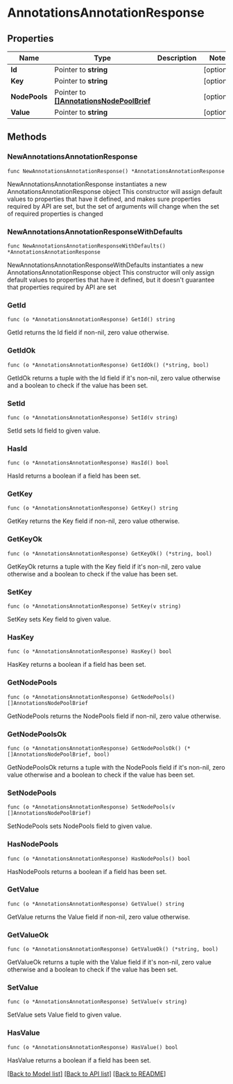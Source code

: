 # AnnotationsAnnotationResponse

## Properties

Name | Type | Description | Notes
------------ | ------------- | ------------- | -------------
**Id** | Pointer to **string** |  | [optional] 
**Key** | Pointer to **string** |  | [optional] 
**NodePools** | Pointer to [**[]AnnotationsNodePoolBrief**](AnnotationsNodePoolBrief.md) |  | [optional] 
**Value** | Pointer to **string** |  | [optional] 

## Methods

### NewAnnotationsAnnotationResponse

`func NewAnnotationsAnnotationResponse() *AnnotationsAnnotationResponse`

NewAnnotationsAnnotationResponse instantiates a new AnnotationsAnnotationResponse object
This constructor will assign default values to properties that have it defined,
and makes sure properties required by API are set, but the set of arguments
will change when the set of required properties is changed

### NewAnnotationsAnnotationResponseWithDefaults

`func NewAnnotationsAnnotationResponseWithDefaults() *AnnotationsAnnotationResponse`

NewAnnotationsAnnotationResponseWithDefaults instantiates a new AnnotationsAnnotationResponse object
This constructor will only assign default values to properties that have it defined,
but it doesn't guarantee that properties required by API are set

### GetId

`func (o *AnnotationsAnnotationResponse) GetId() string`

GetId returns the Id field if non-nil, zero value otherwise.

### GetIdOk

`func (o *AnnotationsAnnotationResponse) GetIdOk() (*string, bool)`

GetIdOk returns a tuple with the Id field if it's non-nil, zero value otherwise
and a boolean to check if the value has been set.

### SetId

`func (o *AnnotationsAnnotationResponse) SetId(v string)`

SetId sets Id field to given value.

### HasId

`func (o *AnnotationsAnnotationResponse) HasId() bool`

HasId returns a boolean if a field has been set.

### GetKey

`func (o *AnnotationsAnnotationResponse) GetKey() string`

GetKey returns the Key field if non-nil, zero value otherwise.

### GetKeyOk

`func (o *AnnotationsAnnotationResponse) GetKeyOk() (*string, bool)`

GetKeyOk returns a tuple with the Key field if it's non-nil, zero value otherwise
and a boolean to check if the value has been set.

### SetKey

`func (o *AnnotationsAnnotationResponse) SetKey(v string)`

SetKey sets Key field to given value.

### HasKey

`func (o *AnnotationsAnnotationResponse) HasKey() bool`

HasKey returns a boolean if a field has been set.

### GetNodePools

`func (o *AnnotationsAnnotationResponse) GetNodePools() []AnnotationsNodePoolBrief`

GetNodePools returns the NodePools field if non-nil, zero value otherwise.

### GetNodePoolsOk

`func (o *AnnotationsAnnotationResponse) GetNodePoolsOk() (*[]AnnotationsNodePoolBrief, bool)`

GetNodePoolsOk returns a tuple with the NodePools field if it's non-nil, zero value otherwise
and a boolean to check if the value has been set.

### SetNodePools

`func (o *AnnotationsAnnotationResponse) SetNodePools(v []AnnotationsNodePoolBrief)`

SetNodePools sets NodePools field to given value.

### HasNodePools

`func (o *AnnotationsAnnotationResponse) HasNodePools() bool`

HasNodePools returns a boolean if a field has been set.

### GetValue

`func (o *AnnotationsAnnotationResponse) GetValue() string`

GetValue returns the Value field if non-nil, zero value otherwise.

### GetValueOk

`func (o *AnnotationsAnnotationResponse) GetValueOk() (*string, bool)`

GetValueOk returns a tuple with the Value field if it's non-nil, zero value otherwise
and a boolean to check if the value has been set.

### SetValue

`func (o *AnnotationsAnnotationResponse) SetValue(v string)`

SetValue sets Value field to given value.

### HasValue

`func (o *AnnotationsAnnotationResponse) HasValue() bool`

HasValue returns a boolean if a field has been set.


[[Back to Model list]](../README.md#documentation-for-models) [[Back to API list]](../README.md#documentation-for-api-endpoints) [[Back to README]](../README.md)


